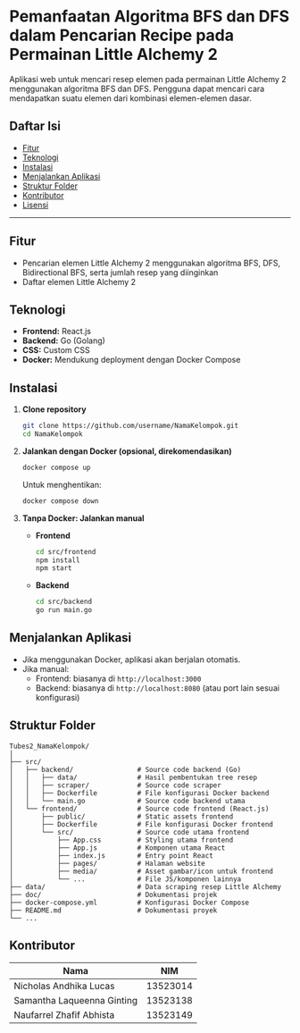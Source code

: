 # Pemanfaatan Algoritma BFS dan DFS dalam Pencarian Recipe pada Permainan Little Alchemy 2

Aplikasi web untuk mencari resep elemen pada permainan Little Alchemy 2 menggunakan algoritma BFS dan DFS. Pengguna dapat mencari cara mendapatkan suatu elemen dari kombinasi elemen-elemen dasar.

## Daftar Isi

- [Fitur](#fitur)
- [Teknologi](#teknologi)
- [Instalasi](#instalasi)
- [Menjalankan Aplikasi](#menjalankan-aplikasi)
- [Struktur Folder](#struktur-folder)
- [Kontributor](#kontributor)
- [Lisensi](#lisensi)

---

## Fitur

- Pencarian elemen Little Alchemy 2 menggunakan algoritma BFS, DFS, Bidirectional BFS, serta jumlah resep yang diinginkan
- Daftar elemen Little Alchemy 2

## Teknologi

- **Frontend:** React.js
- **Backend:** Go (Golang)
- **CSS:** Custom CSS
- **Docker:** Mendukung deployment dengan Docker Compose

## Instalasi

1. **Clone repository**
    ```bash
    git clone https://github.com/username/NamaKelompok.git
    cd NamaKelompok
    ```

2. **Jalankan dengan Docker (opsional, direkomendasikan)**
    ```bash
    docker compose up
    ```
    Untuk menghentikan:
    ```bash
    docker compose down
    ```

3. **Tanpa Docker: Jalankan manual**
    - **Frontend**
        ```bash
        cd src/frontend
        npm install
        npm start
        ```
    - **Backend**
        ```bash
        cd src/backend
        go run main.go
        ```

## Menjalankan Aplikasi

- Jika menggunakan Docker, aplikasi akan berjalan otomatis.
- Jika manual:
    - Frontend: biasanya di `http://localhost:3000`
    - Backend: biasanya di `http://localhost:8080` (atau port lain sesuai konfigurasi)

## Struktur Folder

```
Tubes2_NamaKelompok/
│
├── src/
│   ├── backend/                # Source code backend (Go)
│   │   ├── data/               # Hasil pembentukan tree resep
│   │   ├── scraper/            # Source code scraper
│   │   ├── Dockerfile          # File konfigurasi Docker backend
│   │   └── main.go             # Source code backend utama
│   └── frontend/               # Source code frontend (React.js)
│       ├── public/             # Static assets frontend
│       ├── Dockerfile          # File konfigurasi Docker frontend
│       └── src/                # Source code utama frontend
│           ├── App.css         # Styling utama frontend
│           ├── App.js          # Komponen utama React
│           ├── index.js        # Entry point React
│           ├── pages/          # Halaman website
│           ├── media/          # Asset gambar/icon untuk frontend
│           └── ...             # File JS/komponen lainnya
├── data/                       # Data scraping resep Little Alchemy
├── doc/                        # Dokumentasi projek
├── docker-compose.yml          # Konfigurasi Docker Compose
├── README.md                   # Dokumentasi proyek
└── ...
```

## Kontributor

| Nama                          | NIM        |
|-------------------------------|------------|
| Nicholas Andhika Lucas        | 13523014   |
| Samantha Laqueenna Ginting    | 13523138   |
| Naufarrel Zhafif Abhista      | 13523149   |
